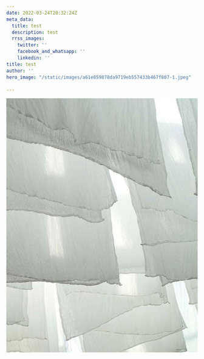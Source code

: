 ```yaml
---
date: 2022-03-24T20:32:24Z
meta_data:
  title: test
  description: test
  rrss_images:
    twitter: ''
    facebook_and_whatsapp: ''
    linkedin: ''
title: test
author: ''
hero_image: "/static/images/a61e859878da9719eb557433b467f807-1.jpeg"

---
```

![](/static/images/a61e859878da9719eb557433b467f807-1.jpeg)